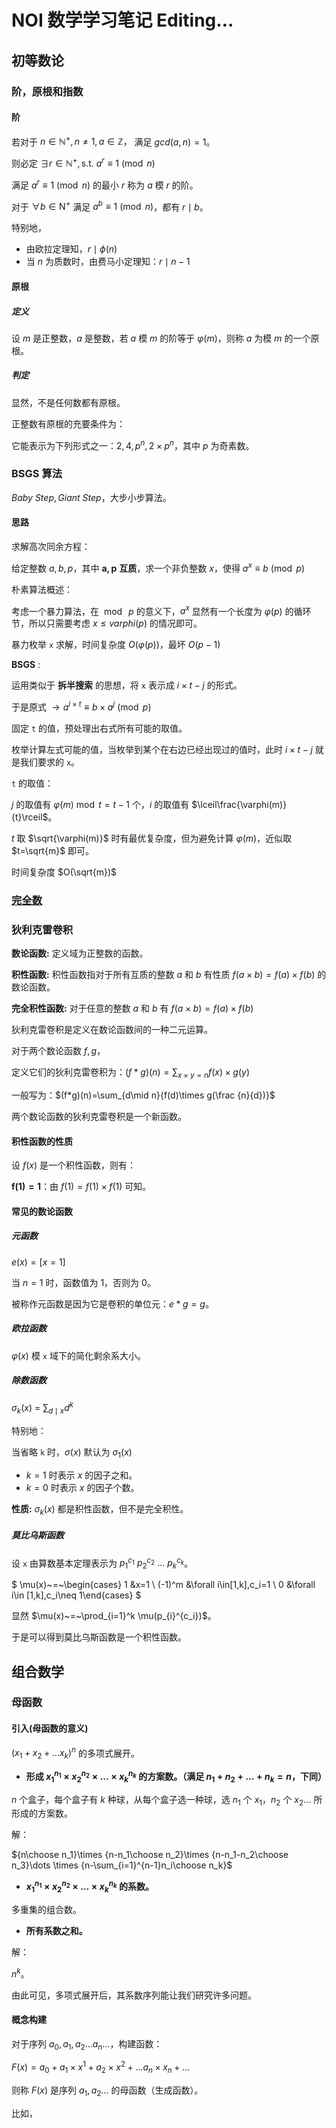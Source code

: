 # NOI 数学学习笔记 Editing$\dots$

## 初等数论

### 阶，原根和指数

#### 阶

若对于 $n\in \mathbb{N}^{+}, n\neq 1, a\in \mathbb{Z}，$ 满足 $gcd(a, n) = 1$。

则必定 $\exists r\in \mathbb{N}^{+}, \mathrm{ s.t.\ } a^r\equiv 1\pmod n$

满足 $a^r\equiv 1\pmod n$ 的最小 $r$ 称为 $a$ 模 $r$ 的阶。

对于 $\forall b\in \mathrm{N}^{+}$ 满足 $a^b\equiv 1\pmod n$，都有 $r\mid b$。

特别地，

- 由欧拉定理知，$r\mid \phi(n)$
- 当 $n$ 为质数时，由费马小定理知：$r\mid n-1$

#### 原根

##### 定义

设 $m$ 是正整数，$a$ 是整数，若 $a$ 模 $m$ 的阶等于 $\varphi(m)$，则称 $a$ 为模  $m$ 的一个原根。

##### 判定

显然，不是任何数都有原根。

正整数有原根的充要条件为：

它能表示为下列形式之一：$2,4,p^n,2\times p^n$，其中 $p$ 为奇素数。

### BSGS 算法

$Baby~Step, Giant~Step$，大步小步算法。

#### 思路

求解高次同余方程：

给定整数 $a,b,p$，其中 $\mathbf{a,p}$ **互质**，求一个非负整数 $x$，使得 $a^x\equiv b\pmod p$

朴素算法概述：

考虑一个暴力算法，在 $\bmod~p$ 的意义下，$a^x$ 显然有一个长度为 $\varphi(p)$ 的循环节，所以只需要考虑 $x\le varphi(p)$ 的情况即可。

暴力枚举 `x` 求解，时间复杂度 $O(\varphi(p))$，最坏 $O(p-1)$

**BSGS** :

运用类似于 **拆半搜索** 的思想，将 `x` 表示成 $i\times t - j$ 的形式。

于是原式 $\to a^{i\times t}\equiv b\times a^{j}\pmod p$

固定 `t` 的值，预处理出右式所有可能的取值。

枚举计算左式可能的值，当枚举到某个在右边已经出现过的值时，此时 $i\times t - j$ 就是我们要求的 `x`。

`t` 的取值：

$j$ 的取值有 $\varphi(m) \bmod t=t-1$ 个，$i$ 的取值有 $\lceil\frac{\varphi(m)}{t}\rceil$。

$t$ 取 $\sqrt{\varphi(m)}$ 时有最优复杂度，但为避免计算 $\varphi(m)$，近似取 $t=\sqrt{m}$ 即可。

时间复杂度 $O(\sqrt{m})$

### [完全数](https://baike.sogou.com/v774869.htm)

### 狄利克雷卷积

**数论函数:** 定义域为正整数的函数。

**积性函数:** 积性函数指对于所有互质的整数 $a$ 和 $b$ 有性质 $f(a\times b)=f(a)\times f(b)$ 的数论函数。

**完全积性函数:** 对于任意的整数 $a$ 和 $b$ 有 $f(a\times b) = f(a) \times f(b)$

狄利克雷卷积是定义在数论函数间的一种二元运算。

对于两个数论函数 $f,g$，

定义它们的狄利克雷卷积为：$(f*g)(n)=\sum_{x\times y=n}{f(x)\times g(y)}$

一般写为：$(f*g)(n)=\sum_{d\mid n}{f(d)\times g(\frac {n}{d})}$

两个数论函数的狄利克雷卷积是一个新函数。

#### 积性函数的性质

设 $f(x)$ 是一个积性函数，则有：

$\mathbf{f(1)=1}$：由 $f(1)=f(1)\times f(1)$ 可知。

$\mathbf{}$

#### 常见的数论函数

##### 元函数

$e(x)=[x=1]$

当 $n=1$ 时，函数值为 $1$，否则为 $0$。

被称作元函数是因为它是卷积的单位元：$e*g=g$。

##### 欧拉函数

$\varphi(x)$ 模 `x` 域下的简化剩余系大小。

##### 除数函数

$\sigma_{k}(x)~=~\sum_{d \mid x} d^k$

特别地：

当省略 `k` 时，$\sigma(x)$ 默认为 $\sigma_{1}(x)$

- $k=1$ 时表示 $x$ 的因子之和。
- $k=0$ 时表示 $x$ 的因子个数。

**性质:** $\sigma_{k}(x)$ 都是积性函数，但不是完全积性。

##### 莫比乌斯函数

设 `x` 由算数基本定理表示为 $p_{1}^{c_1}~p_{2}^{c_2}~\dots~p_k^{c_k}$。

$
\mu(x)~=~\begin{cases}
1 &x=1
\\
(-1)^m &\forall i\in[1,k],c_i=1
\\
0 &\forall i\in [1,k],c_i\neq 1\end{cases}
$

显然 $\mu(x)~=~\prod_{i=1}^k \mu(p_{i}^{c_i})$。

于是可以得到莫比乌斯函数是一个积性函数。

## 组合数学

### 母函数

#### 引入(母函数的意义)

$(x_1+x_2+\dots x_k)^n$ 的多项式展开。

- **形成 ${x_1}^{n_1}\times {x_2}^{n_2}\times \dots \times{x_k}^{n_k}$ 的方案数。（满足 $n_1+n_2+\dots +n_k=n$，下同）**

$n$ 个盒子，每个盒子有 $k$ 种球，从每个盒子选一种球，选 $n_1$ 个 $x_1$，$n_2$ 个 $x_2\dots$ 所形成的方案数。

解：

${n\choose n_1}\times {n-n_1\choose n_2}\times {n-n_1-n_2\choose n_3}\dots \times {n-\sum_{i=1}^{n-1}n_i\choose n_k}$

- **${x_1}^{n_1}\times {x_2}^{n_2}\times \dots \times{x_k}^{n_k}$ 的系数。**

多重集的组合数。

- **所有系数之和。**

解：

$n^k$。

由此可见，多项式展开后，其系数序列能让我们研究许多问题。

#### 概念构建

对于序列 $a_0,a_1,a_2\dots a_n\dots$，构建函数：

$F(x)=a_0+a_1\times x^{1}+a_2\times x^2+\dots a_n\times x_n+\dots$

则称 $F(x)$ 是序列 $a_1,a_2\dots$ 的母函数（生成函数）。

比如，
